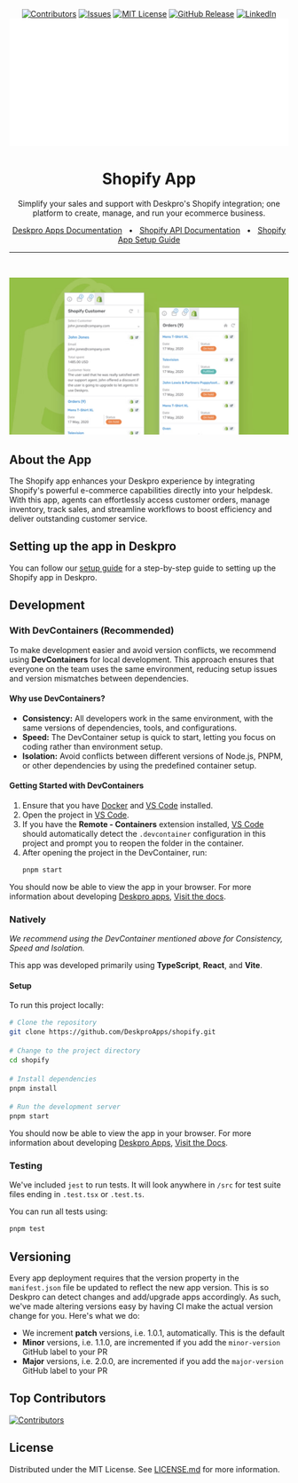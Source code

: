 <div align='center'>
  <a target='_blank' href=''><img src='https://img.shields.io/github/contributors/deskproapps/shopify.svg?style=for-the-badge' alt='Contributors' /></a>
  <a target='_blank' href='https://github.com/deskproapps/shopify/issues'><img src='https://img.shields.io/github/issues/deskproapps/shopify.svg?style=for-the-badge' alt='Issues' /></a>
  <a target='_blank' href='https://github.com/deskproapps/shopify/blob/master/LICENSE.md'><img src='https://img.shields.io/github/license/deskproapps/shopify.svg?style=for-the-badge' alt='MIT License' /></a>
  <a target='_blank' href='https://github.com/deskproapps/shopify/releases'><img src='https://img.shields.io/github/v/release/deskproapps/shopify?style=for-the-badge' alt='GitHub Release' /></a>
  <a target='_blank' href='https://www.linkedin.com/company/deskpro'><img src='https://img.shields.io/badge/-LinkedIn-black.svg?style=for-the-badge&logo=linkedin&colorB=555' alt='LinkedIn' /></a>
  <img src='readme.svg' />
</div>

<div align='center'>
  <h1>Shopify App</h1>
  <p>Simplify your sales and support with Deskpro's Shopify integration; one platform to create, manage, and run your ecommerce business.</p>
  <a href='https://support.deskpro.com/ga/guides/developers/anatomy-of-an-app' target='_blank'>Deskpro Apps Documentation</a>
  <span>&nbsp;&nbsp;•&nbsp;&nbsp;</span>
  <a href='https://shopify.dev/docs/api' target='_blank'>Shopify API Documentation</a>
  <span>&nbsp;&nbsp;•&nbsp;&nbsp;</span>
  <a href='./SETUP.md' target='_blank'>Shopify App Setup Guide</a>
  <br />
  <hr />
  <br />
</div>

![screenshot of the Shopify App](./docs/readme/app-screenshot.png)

## **About the App**
The Shopify app enhances your Deskpro experience by integrating Shopify's powerful e-commerce capabilities directly into your helpdesk. With this app, agents can effortlessly access customer orders, manage inventory, track sales, and streamline workflows to boost efficiency and deliver outstanding customer service.

## **Setting up the app in Deskpro**
You can follow our [setup guide](./SETUP.md) for a step-by-step guide to setting up the Shopify app in Deskpro.

## Development

### With DevContainers (Recommended)
To make development easier and avoid version conflicts, we recommend using **DevContainers** for local development. This approach ensures that everyone on the team uses the same environment, reducing setup issues and version mismatches between dependencies.

#### Why use DevContainers?
- **Consistency:** All developers work in the same environment, with the same versions of dependencies, tools, and configurations.
- **Speed:** The DevContainer setup is quick to start, letting you focus on coding rather than environment setup.
- **Isolation:** Avoid conflicts between different versions of Node.js, PNPM, or other dependencies by using the predefined container setup.

#### Getting Started with DevContainers
1. Ensure that you have [Docker](https://www.docker.com/get-started) and [VS Code](https://code.visualstudio.com/) installed.
2. Open the project in [VS Code](https://code.visualstudio.com/).
3. If you have the **Remote - Containers** extension installed, [VS Code](https://code.visualstudio.com/) should automatically detect the `.devcontainer` configuration in this project and prompt you to reopen the folder in the container.
4. After opening the project in the DevContainer, run:
   ```bash
   pnpm start
   ```

You should now be able to view the app in your browser. For more information about developing [Deskpro apps](https://www.deskpro.com/apps), [Visit the docs](https://support.deskpro.com/ga/guides/developers/anatomy-of-an-app).

### Natively
_We recommend using the DevContainer mentioned above for Consistency, Speed and Isolation._

This app was developed primarily using **TypeScript**, **React**, and **Vite**.

#### Setup
To run this project locally:

 ```bash
# Clone the repository
git clone https://github.com/DeskproApps/shopify.git

# Change to the project directory
cd shopify

# Install dependencies
pnpm install

# Run the development server
pnpm start
```

You should now be able to view the app in your browser. For more information about developing [Deskpro Apps](https://www.deskpro.com/apps), [Visit the Docs](https://support.deskpro.com/ga/guides/developers/anatomy-of-an-app).

### Testing
We've included `jest` to run tests. It will look anywhere in `/src` for test suite files ending in `.test.tsx` or `.test.ts`.

You can run all tests using:

```bash
pnpm test
```

## Versioning
Every app deployment requires that the version property in the `manifest.json` file be updated to reflect the new app version. This is so Deskpro can detect changes and add/upgrade apps accordingly. As such, we've made altering versions easy by having CI make the actual version change for you. Here's what we do:

* We increment **patch** versions, i.e. 1.0.1, automatically. This is the default
* **Minor** versions, i.e. 1.1.0, are incremented if you add the `minor-version` GitHub label to your PR
* **Major** versions, i.e. 2.0.0, are incremented if you add the `major-version` GitHub label to your PR

## Top Contributors
[![Contributors](https://contrib.rocks/image?repo=deskproapps/shopify)](https://github.com/deskproapps/shopify/graphs/contributors)


## License
Distributed under the MIT License. See [LICENSE.md](LICENSE.md) for more information.